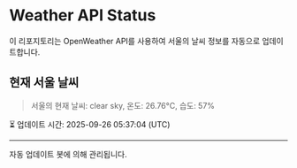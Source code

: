 
# Weather API Status

이 리포지토리는 OpenWeather API를 사용하여 서울의 날씨 정보를 자동으로 업데이트합니다.

## 현재 서울 날씨
> 서울의 현재 날씨: clear sky, 온도: 26.76°C, 습도: 57%

⏳ 업데이트 시간: 2025-09-26 05:37:04 (UTC)

---
자동 업데이트 봇에 의해 관리됩니다.
